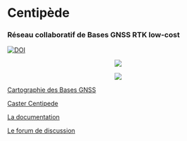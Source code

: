 # Centipède

### Réseau collaboratif de Bases GNSS RTK low-cost

[![DOI](https://zenodo.org/badge/115435144.svg)](https://zenodo.org/badge/latestdoi/115435144)

<p align="center"><img src="https://raw.githubusercontent.com/jancelin/docs-centipedeRTK/master/assets/images/index/centipede_petit.png">

<p align="center"><img src="https://raw.githubusercontent.com/jancelin/docs-centipedeRTK/master/assets/images/index/1.png">

[Cartographie des Bases GNSS](https://centipede.fr)

[Caster Centipede](http://caster.centipede.fr:2101)

[La documentation](http://docs.centipede.fr)

[Le forum de discussion](https://t.me/Centipede_RTK)









